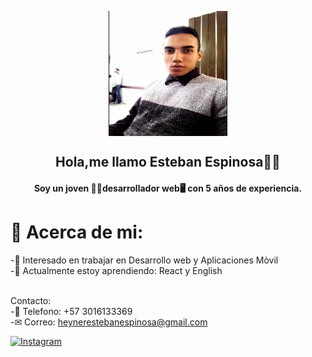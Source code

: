 <p align="center" width="300">

<img align="center" width="190" height="200" src="img/foto.jpg" >
<h2 align="center">Hola,me llamo Esteban Espinosa🙋‍♂️</h2>
<h4 align="center">Soy un joven 💁‍♂️desarrollador web🖥 con 5 años de experiencia. </h4>

<h1>👤 Acerca de mi:</h1>
-🧡 Interesado en trabajar en Desarrollo web y Aplicaciones Mòvil<br>
-🧠 Actualmente estoy aprendiendo: React y English<br><br>

Contacto:<br>
-📱 Telefono: +57 3016133369<br>
-✉ Correo: heynerestebanespinosa@gmail.com<br>

[![Instagram](https://img.shields.io/badge/Instagram-%23E4405F.svg?logo=Instagram&logoColor=white)](https://www.instagram.com/heyner_lo/)
</p>
